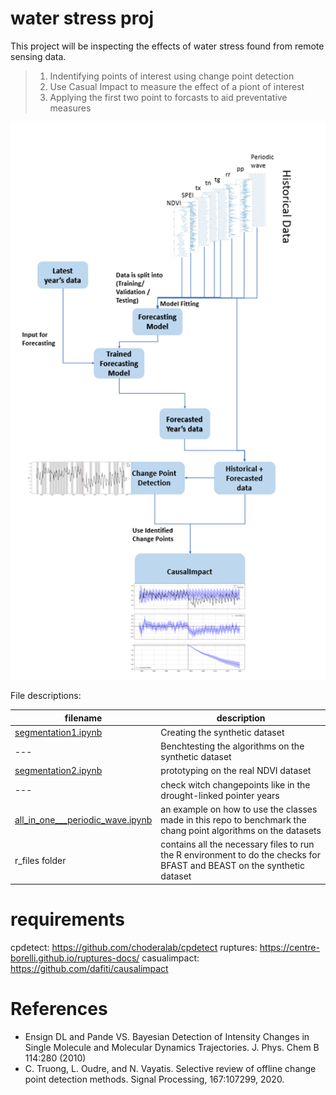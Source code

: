 # water stress proj

This project will be inspecting the effects of water stress found from remote sensing data.


> 1. Indentifying points of interest using change point detection
> 2. Use Casual Impact to measure the effect of a piont of interest
> 3. Applying the first two point to forcasts to aid preventative measures

![Image of Proj](https://github.com/jzyee/water_stress_proj/blob/master/images/overall_graph.png)

File descriptions:



 
 filename     |  description
 -------------|------------------------------------------------------------------------------------
 [segmentation1.ipynb](https://github.com/jzyee/water_stress_proj/blob/master/segmentation1.ipynb) |  Creating the synthetic dataset                                             
   ---           |  Benchtesting the algorithms on the synthetic dataset
   [segmentation2.ipynb](https://github.com/jzyee/water_stress_proj/blob/master/segmentation2.ipynb) | prototyping on the real NDVI dataset
   ---           | check witch changepoints like in the drought-linked pointer years
[all_in_one___periodic_wave.ipynb](https://github.com/jzyee/water_stress_proj/blob/master/all_in_one___periodic_wave.ipynb) | an example on how to use the classes made in this repo to benchmark the chang point algorithms on the datasets
r_files folder | contains all the necessary files to run the R environment to do the checks for BFAST and BEAST on the synthetic dataset

# requirements

cpdetect: https://github.com/choderalab/cpdetect
ruptures: https://centre-borelli.github.io/ruptures-docs/
casualimpact: https://github.com/dafiti/causalimpact

# References
* Ensign DL and Pande VS. Bayesian Detection of Intensity Changes in Single Molecule and Molecular Dynamics Trajectories. J. Phys. Chem B 114:280 (2010)
* C. Truong, L. Oudre, and N. Vayatis. Selective review of offline change point detection methods. Signal Processing, 167:107299, 2020.

